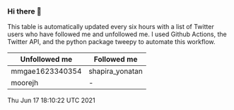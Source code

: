 ### Hi there 👋

This table is automatically updated every six hours with a list of Twitter users who have followed me and unfollowed me. I used Github Actions, the Twitter API, and the python package tweepy to automate this workflow.

| Unfollowed me |  Followed me |
| --- | --- |
|mmgae1623340354|shapira_yonatan|
|moorejh|-|
Thu Jun 17 18:10:22 UTC 2021
